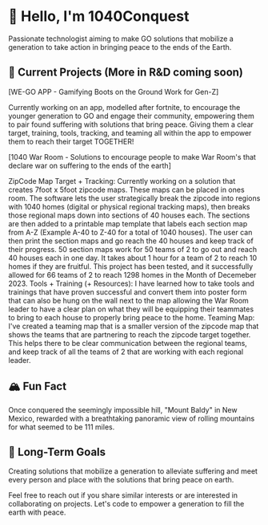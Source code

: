 # 👋 Hello, I'm 1040Conquest

Passionate technologist aiming to make GO solutions that mobilize a generation to take action in bringing peace to the ends of the Earth. 

## 🚀 Current Projects (More in R&D coming soon)

[WE-GO APP - Gamifying Boots on the Ground Work for Gen-Z]

Currently working on an app, modelled after fortnite, to encourage the younger generation to GO and engage their community, empowering them to pair found suffering with solutions that bring peace. Giving them a clear target, training, tools, tracking, and teaming all within the app to empower them to reach their target TOGETHER! 

[1040 War Room - Solutions to encourage people to make War Room's that declare war on suffering to the ends of the earth]

ZipCode Map Target + Tracking: Currently working on a solution that creates 7foot x 5foot zipcode maps. These maps can be placed in ones room. The software lets the user strategically break the zipcode into regions with 1040 homes (digital or physical regional tracking maps), then breaks those regional maps down into sections of 40 houses each. The sections are then added to a printable map template that labels each section map from A-Z (Example A-40 to Z-40 for a total of 1040 houses). The user can then print the section maps and go reach the 40 houses and keep track of their progress. 50 section maps work for 50 teams of 2 to go out and reach 40 houses each in one day. It takes about 1 hour for a team of 2 to reach 10 homes if they are fruitful. This project has been tested, and it successfully allowed for 66 teams of 2 to reach 1298 homes in the Month of Decemeber 2023.
Tools + Training (+ Resources): I have learned how to take tools and trainings that have proven successful and convert them into poster form that can also be hung on the wall next to the map allowing the War Room leader to have a clear plan on what they will be equipping their teammates to bring to each house to properly bring peace to the home.
Teaming Map: I've created a teaming map that is a smaller version of the zipcode map that shows the teams that are partnering to reach the zipcode target together. This helps there to be clear communication between the regional teams, and keep track of all the teams of 2 that are working with each regional leader.  

## 🏔️ Fun Fact

Once conquered the seemingly impossible hill, "Mount Baldy" in New Mexico, rewarded with a breathtaking panoramic view of rolling mountains for what seemed to be 111 miles.

## 🎯 Long-Term Goals

Creating solutions that mobilize a generation to alleviate suffering and meet every person and place with the solutions that bring peace on earth. 

Feel free to reach out if you share similar interests or are interested in collaborating on projects. Let's code to empower a generation to fill the earth with peace.
